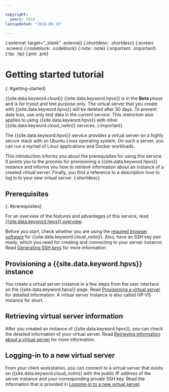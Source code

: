 ```yaml
---

copyright:
  years: 2019
lastupdated: "2019-09-19"

---
```


{:external: target="_blank" .external}
{:shortdesc: .shortdesc}
{:screen: .screen}
{:codeblock: .codeblock}
{:note: .note}
{:important: .important}
{:tip: .tip}
{:pre: .pre}

# Getting started tutorial  <!-- ******** with {{site.data.keyword.cloud_notm}} {{site.data.keyword.hpvs}} ****** -->
{: #getting-started}

{{site.data.keyword.cloud}} {{site.data.keyword.hpvs}} is in the **Beta** phase and is for tryout and test purpose only. The virtual server that you create with {{site.data.keyword.hpvs}} will be deleted after 30 days. To prevent data loss, use only test data in the current service. This restriction also applies to using {{site.data.keyword.hpvs}} with other {{site.data.keyword.cloud_notm}} services.
{:important}

The {{site.data.keyword.hpvs}} service provides a virtual server on a highly secure stack with an Ubuntu Linux operating system. On such a server, you can run a myriad of Linux applications and Docker workloads.

This introduction informs you about the prerequisites for using this service. It points you to the process for provisioning a {{site.data.keyword.hpvs}} instance and informs you how to retrieve information about an instance of a created virtual server.
Finally, you find a reference to a description how to log in to your new virtual server.
{:shortdesc}

## Prerequisites
{: #prerequisites}

For an overview of the features and advantages of this service, read [{{site.data.keyword.hpvs}} overview](/docs/services/hp-virtual-servers?topic=hp-virtual-servers-overview).

Before you start, check whether you are using the [required browser software](/docs/overview?topic=overview-prereqs-platform) for {{site.data.keyword.cloud_notm}}. Also, have an SSH key pair ready, which you need for creating and connecting to your server instance. Read [Generating SSH keys](/docs/services/hp-virtual-servers?topic=hp-virtual-servers-generate_ssh) for more information.


## Provisioning a {{site.data.keyword.hpvs}} instance

You create a virtual server instance in a few steps from the user interface on the {{site.data.keyword.hpvs}} page.
Read [Provisioning a virtual server](/docs/services/hp-virtual-servers?topic=hp-virtual-servers-provision) for detailed information.
A virtual server instance is also called HP-VS instance for short.

## Retrieving virtual server information

After you created an instance of {{site.data.keyword.hpvs}}, you can check the detailed information of your virtual server.
Read [Retrieving information about a virtual server](/docs/services/hp-virtual-servers?topic=hp-virtual-servers-retrieve-info-vs) for more information.


## Logging-in to a new virtual server

From your client workstation, you can connect to a virtual server that exists on {{site.data.keyword.cloud_notm}} with the public IP address of the server instance and your corresponding private SSH key. Read the information that is provided in [Logging-in to a new virtual server](/docs/services/hp-virtual-servers?topic=hp-virtual-servers-connect_vs).
